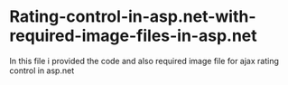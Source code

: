 # Rating-control-in-asp.net-with-required-image-files-in-asp.net
In this file i provided the code and also required image file for ajax rating control in asp.net
